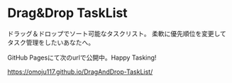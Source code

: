 # Drag&Drop TaskList

ドラッグ＆ドロップでソート可能なタスクリスト。
柔軟に優先順位を変更してタスク管理をしたいあなたへ。

GitHub Pagesにて次のurlで公開中。Happy Tasking!

https://omoju117.github.io/DragAndDrop-TaskList/
